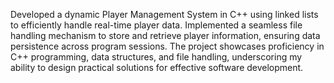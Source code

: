 Developed a dynamic Player Management System in C++ using linked lists to efficiently handle real-time player data. Implemented a seamless file handling mechanism to store and retrieve player information, ensuring data persistence across program sessions. The project showcases proficiency in C++ programming, data structures, and file handling, underscoring my ability to design practical solutions for effective software development.
